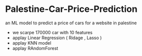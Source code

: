 # Palestine-Car-Price-Prediction
an ML model to predict a price of cars for a website in palestine

*  we scarpe 170000 car with 10 features 
*  applay Linear Regression ( Ridage , Lasso )
*  applay KNN model
*  applay RAndomForest

